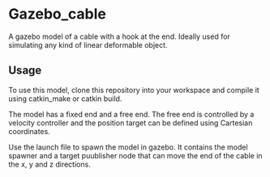 # Gazebo_cable
A gazebo model of a cable with a hook at the end. Ideally used for simulating any kind of linear deformable object.

## Usage
To use this model, clone this repository into your workspace and compile it using catkin_make or catkin build. 

The model has a fixed end and a free end. The free end is controlled by a velocity controller and the position target can be defined using Cartesian coordinates.

Use the launch file to spawn the model in gazebo. It contains the model spawner and a target puublisher node that can move the end of the cable in the x, y and z directions.
